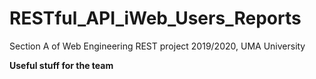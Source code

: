 # RESTful_API_iWeb_Users_Reports
Section A of Web Engineering REST project 2019/2020, UMA University

**Useful stuff for the team**


